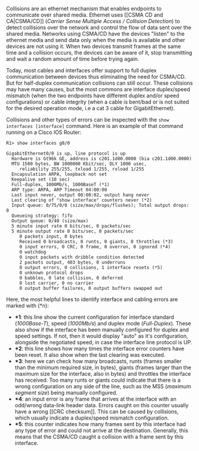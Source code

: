 Collisions are an ethernet mechanism that enables endpoints to communicate over shared media. Ethernet uses [[CSMA CD and CA|CSMA/CD]] (*Carrier Sense Multiple Access / Collision Detection*) to detect collisions over the network and control the flow of data sent over the shared media. Networks using CSMA/CD have the devices "listen" to the ethernet media and send data only when the media is available and other devices are not using it. When two devices transmit frames at the same time and a collision occurs, the devices can be aware of it, stop transmitting and wait a random amount of time before trying again.

Today, most cables and interfaces offer support to full duplex communication between devices thus eliminating the need for CSMA/CD. But for half-duplex communication collisions can still occur. These collisions may have many causes, but the most commons are interface duplex/speed mismatch (when the two endpoints have different duplex and/or speed configurations) or cable integrity (when a cable is bent/bad or is not suited for the desired operation mode, i.e a cat 3 cable for GigabitEthernet).

Collisions and other types of errors can be inspected with the ``show interfaces [interface]`` command. Here is an example of that command running on a Cisco IOS Router:

```IOS
R1> show interfaces g0/0

GigabitEthernet0/0 is up, line protocol is up
  Hardware is Gt96k GE, address is c201.1d00.0000 (bia c201.1d00.0000)
  MTU 1500 bytes, BW 1000000 Kbit/sec, DLY 1000 usec,
     reliability 255/255, txload 1/255, rxload 1/255
  Encapsulation ARPA, loopback not set
  Keepalive set (10 sec)
  Full-duplex, 1000Mb/s, 1000BaseT (*1)
  ARP type: ARPA, ARP Timeout 04:00:00
  Last input never, output 00:00:02, output hang never
  Last clearing of "show interface" counters never (*2)
  Input queue: 0/75/0/0 (size/max/drops/flushes); Total output drops: 0
  Queueing strategy: fifo
  Output queue: 0/40 (size/max)
  5 minute input rate 0 bits/sec, 0 packets/sec
  5 minute output rate 0 bits/sec, 0 packets/sec
     0 packets input, 0 bytes
     Received 0 broadcasts, 0 runts, 0 giants, 0 throttles (*3)
     0 input errors, 0 CRC, 0 frame, 0 overrun, 0 ignored (*4)
     0 watchdog
     0 input packets with dribble condition detected
     2 packets output, 403 bytes, 0 underruns
     0 output errors, 0 collisions, 1 interface resets (*5)
     0 unknown protocol drops
     0 babbles, 0 late collision, 0 deferred
     0 lost carrier, 0 no carrier
     0 output buffer failures, 0 output buffers swapped out
```

Here, the most helpful lines to identify interface and cabling errors are marked with (\*n):

- **\*1**: this line show the current configuration for interface standard (*1000Base-T*), speed (*1000Mb/s*) and duplex mode (*Full-Duplex*). These also show if the interface has been manually configured for duplex and speed settings. If not, then it would display "auto" as it's configuration, alongside the negotiated speed, in case the interface line protocol is UP.
- **\*2**: this line shows how many times the interface error counters have been reset. It also show when the last clearing was executed.
- **\*3**: here we can check how many broadcasts, runts (frames smaller than the minimum required size, in bytes), giants (frames larger than the maximum size for the interface, also in bytes) and throttles the interface has received. Too many runts or giants could indicate that there is a wrong configuration on any side of the line, such as the MSS (*maximum segment size*) being manually configured.
- **\*4**: an input error is any frame that arrives at the interface with an odd/wrong data-link header data. Errors caught on this counter usually have a wrong [[CRC checksum]]. This can be caused by collisions, which usually indicate a duplex/speed mismatch configuration.
- **\*5**: this counter indicates how many frames sent by this interface had any type of error and could not arrive at the destination. Generally, this means that the CSMA/CD caught a collision with a frame sent by this interface.
